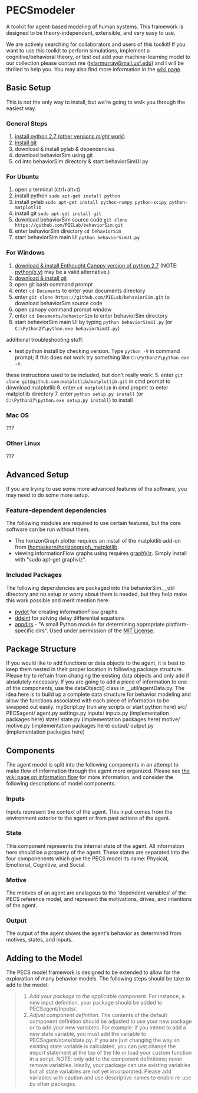 PECSmodeler
===========

A toolkit for agent-based modeling of human systems. This framework is designed to be theory-independent, extensible, and very easy to use. 

We are actively searching for collaborators and users of this toolkit! If you want to use this toolkit to perform simulations, implement a cognitive/behavioral theory, or test out add your machine-learning model to our collection please contact me (tylarmurray@mail.usf.edu) and I will be thrilled to help you. You may also find more information in the [wiki page](https://github.com/7yl4r/PECSmodeler/wiki).

Basic Setup
-------------------------
This is not the only way to install, but we're going to walk you through the easiest way.
### General Steps ###
1. [install python 2.7 (other versions *might* work)](http://www.python.org/download/)
2. [install git](http://git-scm.com/book/en/Getting-Started-Installing-Git)
3. download & install pylab & dependencies
4. download behaviorSim using git
5. cd into behaviorSim directory & start behaviorSimUI.py

### For Ubuntu ###
1. open a terminal (ctrl+alt+t)
2. install python `sudo apt-get install python`
3. install pylab `sudo apt-get install python-numpy python-scipy python-matplotlib`
4. install git `sudo apt-get install git`
5. download behaviorSim source code `git clone https://github.com/PIELab/behaviorSim.git`
6. enter behaviorSim directory `cd behaviorSim`
7. start behaviorSim main UI `python behaviorSimUI.py`

### For Windows ###
1. [download & install Enthought Canopy version of python 2.7](https://www.enthought.com/downloads/) (NOTE: [python(x,y)](https://code.google.com/p/pythonxy/wiki/Downloads?tm=2) may be a valid alternative.)
2. [download & install git](http://git-scm.com/download/win)
3. open git bash command prompt
4. enter `cd Documents` to enter your documents directory
5. enter `git clone https://github.com/PIELab/behaviorSim.git` to download behaviorSim source code
6. open canopy command prompt window
6. enter `cd Documents/behaviorSim` to enter behaviorSim directory 
7. start behaviorSim main UI by typing `python behaviorSimUI.py` (or `C:\Python27\python.exe behaviorSimUI.py`)

additional troubleshooting stuff:
* test python install by checking version. Type `python -V` in command prompt; if this does not work try something like `C:\Python27\python.exe -V`.

these instructions used to be included, but don't really work:
5. enter `git clone git@github.com:matplotlib/matplotlib.git` in cmd prompt to download matplotlib
6. enter `cd matplotlib` in cmd propmt to enter matplotlib directory
7. enter `python setup.py install` (or `C:\Python27\python.exe setup.py install`) to install

### Mac OS ###
???

### Other Linux ###
???

Advanced Setup
-------------------
If you are trying to use some more advanced features of the software, you may need to do some more setup.

### Feature-dependent dependencies ###
The following modules are required to use certain features, but the core software can be run without them.
* The horizonGraph plotter requires an install of the matplotlib add-on from [thomaskern/horizongraph_matplotlib](https://github.com/thomaskern/horizongraph_matplotlib).
* viewing informationFlow graphs using requires [graphViz](http://www.graphviz.org/). Simply install with "sudo apt-get graphviz".

### Included Packages ###
The following dependencies are packaged into the behaviorSim.__util directory and no setup or worry about them is needed, but they help make this work possible and merit mention here:
* [pydot](https://code.google.com/p/pydot/) for creating informationFlow graphs
* [ddeint](http://zulko.wordpress.com/2013/03/01/delay-differential-equations-easy-with-python/) for solving delay differential equations
* [appdirs](https://pypi.python.org/pypi/appdirs/1.2.0) - "A small Python module for determining appropriate platform-specific dirs". Used under permission of the [MIT License](http://opensource.org/licenses/MIT).

Package Structure
-----------------
If you would like to add functions or data objects to the agent, it is best to keep them nested in their proper location in following package structure. Please try to refrain from changing the existing data objects and only add if absolutely necessary. If you are going to add a piece of information to one of the components, use the dataObject() class in __util/agentData.py. The idea here is to build up a complete data structure for behavior modeling and allow the functions associated with each piece of information to be swapped out easily.
		myScript.py (run any scripts or start python here)
		src/
			PECSagent/
				agent.py
				settings.py
				inputs/
					inputs.py
					(implementation packages here)
				state/
					state.py
					(implementation packages here)
				motive/
					motive.py
					(implementation packages here)
				output/
					output.py
					(implementation packages here)

Components
-----------
The agent model is split into the following components in an attempt to make flow of information through the agent more organized. Please see [the wiki page on information flow](https://github.com/PIELab/behaviorSim/wiki/information-flow) for more information, and consider the following descriptions of model components.
### Inputs ###
Inputs represent the context of the agent. This input comes from the environment exterior to the agent or from past actions of the agent.

### State ###
This component represents the internal state of the agent. All information here should be a property of the agent. These states are separated into the four componenents which give the PECS model its name: Physical, Emotional, Cognitive, and Social.

### Motive ###
The motives of an agent are analagous to the 'dependent variables' of the PECS reference model, and represent the motivations, drives, and intentions of the agent.

### Output ###
The output of the agent shows the agent's behavior as determined from motives, states, and inputs.

Adding to the Model
--------------------
The PECS model framework is designed to be extended to allow for the exploration of many behavior models. The following steps should be take to add to the model:
> 1. *Add your package to the applicable component.* 
> For instance, a new input definition, your package should be added to PECSagent/Inputs/. 
> 2. *Adjust component definition.* 
> The contents of the default component definition should be adjusted to use your new package or to add your new variables. For example: if you intend to add a new state variable, you must add the variable to PECSagent/state/state.py. If you are just changing the way an existing state variable is calculated, you can just change the import statement at the top of the file or load your custom function in a script.
>*NOTE*: only add to the component definitions; never remove variables. Ideally, your package can use existing variables but all state variables are not yet incorporated. Please add variables with caution and use descriptive names to enable re-use by other packages.
